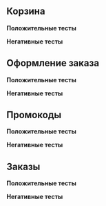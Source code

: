 ## Корзина


**Положительные тесты**


**Негативные тесты**

## Оформление заказа

**Положительные тесты**


**Негативные тесты**


## Промокоды

**Положительные тесты**


**Негативные тесты**


## Заказы

**Положительные тесты**


**Негативные тесты**

